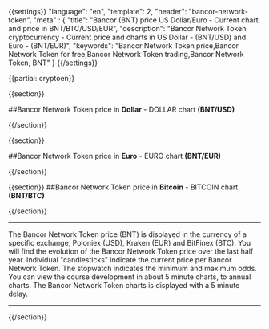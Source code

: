 {{settings}}
  "language": "en",
  "template": 2,
  "header": "bancor-network-token",
  "meta" : {
    "title": "Bancor (BNT) price US Dollar/Euro - Current chart and price in BNT/BTC/USD/EUR",
    "description": "Bancor Network Token cryptocurrency - Current price and charts in US Dollar - (BNT/USD) and Euro - (BNT/EUR)",
    "keywords": "Bancor Network Token price,Bancor Network Token for free,Bancor Network Token trading,Bancor Network Token, BNT"
  }
{{/settings}}

{{partial: cryptoen}}

{{section}}



##Bancor Network Token price in **Dollar** -  DOLLAR chart **(BNT/USD)**

<!-- TradingView Widget BEGIN -->
<script type="text/javascript" src="https://d33t3vvu2t2yu5.cloudfront.net/tv.js"></script>
<script type="text/javascript">
new TradingView.widget({
  "width": "100%",
  "height": 400,
  "symbol": "BITTREX:BNTUSD",
  "interval": "D",
  "timezone": "SC/UTC",
  "theme": "White",
  "style": "3",
  "locale": "en",
  "toolbar_bg": "#f1f3f6",
  "allow_symbol_change": true,
  "hideideas": true,
  "show_popup_button": true,
  "popup_width": "1000",
  "popup_height": "650",
});

</script>
<!-- TradingView Widget END -->

{{/section}}

{{section}}

##Bancor Network Token price in **Euro** - EURO chart **(BNT/EUR)**

<!-- TradingView Widget BEGIN -->
<script type="text/javascript">
baseUrl = "https://widgets.cryptocompare.com/";
var scripts = document.getElementsByTagName("script");
var embedder = scripts[ scripts.length - 1 ];
(function (){
var appName = encodeURIComponent(window.location.hostname);
if(appName==""){appName="local";}
var s = document.createElement("script");
s.type = "text/javascript";
s.async = true;
var theUrl = baseUrl+'serve/v3/coin/chart?fsym=BNT&tsyms=EUR,';
s.src = theUrl + ( theUrl.indexOf("?") >= 0 ? "&" : "?") + "app=" + appName;
embedder.parentNode.appendChild(s);
})();
</script>
<!-- TradingView Widget END -->


{{/section}}


{{section}}
##Bancor Network Token price in **Bitcoin** - BITCOIN chart  **(BNT/BTC)**

<!-- TradingView Widget BEGIN -->
<script type="text/javascript" src="https://d33t3vvu2t2yu5.cloudfront.net/tv.js"></script>
<script type="text/javascript">
new TradingView.widget({
  "width": "100%",
  "height": 400,
  "symbol": "BITTREX:BNTBTC",
  "interval": "30",
  "timezone": "SC/UTC",
  "theme": "White",
  "style": "3",
  "locale": "en",
  "toolbar_bg": "#f1f3f6",
  "allow_symbol_change": true,
  "hideideas": true,
  "show_popup_button": true,
  "popup_width": "1000",
  "popup_height": "650",
});

</script>
<!-- TradingView Widget END -->

{{/section}}
- - -
The Bancor Network Token price (BNT) is displayed in the currency of a specific exchange, Poloniex (USD),  Kraken (EUR) and BitFinex (BTC). You will find the evolution of the Bancor Network Token price over the last half year. Individual "candlesticks" indicate the current price per Bancor Network Token. The stopwatch indicates the minimum and maximum odds. You can view the course development in about 5 minute charts, to annual charts. The Bancor Network Token charts is displayed with a 5 minute delay.
- - -



{{/section}}


